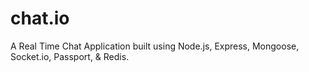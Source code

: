 # chat.io
A Real Time Chat Application built using Node.js, Express, Mongoose, Socket.io, Passport, &amp; Redis.
